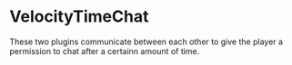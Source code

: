 # VelocityTimeChat
These two plugins communicate between each other to give the player a permission to chat after a certainn amount of time.
